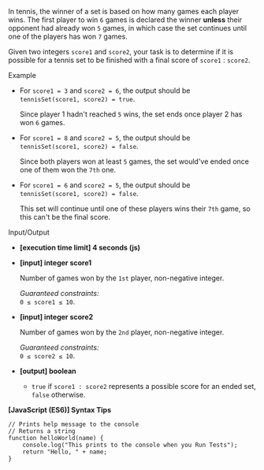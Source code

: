 In tennis, the winner of a set is based on how many games each player wins. The first
player to win `6` games is declared the winner **unless** their opponent had already won
`5` games, in which case the set continues until one of the players has won `7` games.

Given two integers `score1` and `score2`, your task is to determine if it is possible for
a tennis set to be finished with a final score of `score1` : `score2`.

Example

- For `score1 = 3` and `score2 = 6`, the output should be  
  `tennisSet(score1, score2) = true`.

  Since player 1 hadn't reached `5` wins, the set ends once player 2 has won `6` games.

- For `score1 = 8` and `score2 = 5`, the output should be  
  `tennisSet(score1, score2) = false`.

  Since both players won at least `5` games, the set would've ended once one of them won
  the `7th` one.

- For `score1 = 6` and `score2 = 5`, the output should be  
  `tennisSet(score1, score2) = false`.

  This set will continue until one of these players wins their `7th` game, so this can't
  be the final score.

Input/Output

- **\[execution time limit\] 4 seconds (js)**

- **\[input\] integer score1**

  Number of games won by the `1st` player, non-negative integer.

  _Guaranteed constraints:_  
  `0 ≤ score1 ≤ 10`.

- **\[input\] integer score2**

  Number of games won by the `2nd` player, non-negative integer.

  _Guaranteed constraints:_  
  `0 ≤ score2 ≤ 10`.

- **\[output\] boolean**

  - `true` if `score1 : score2` represents a possible score for an ended set, `false`
    otherwise.

**\[JavaScript (ES6)\] Syntax Tips**

    // Prints help message to the console
    // Returns a string
    function helloWorld(name) {
        console.log("This prints to the console when you Run Tests");
        return "Hello, " + name;
    }
